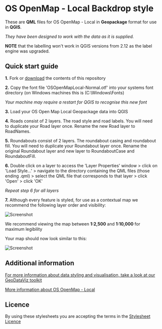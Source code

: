 # OS OpenMap - Local Backdrop style

These are **QML** files for OS OpenMap - Local in **Geopackage** format for use in **QGIS**.

*They have been designed to work with the data as it is supplied.*

**NOTE** that the labelling won't work in QGIS versions from 2.12 as the label engine was upgraded.

## Quick start guide

**1.**  Fork or [download](https://github.com/OrdnanceSurvey/OS-OpenMap-Local-stylesheets/archive/master.zip) the contents of this repository

**2.**  Copy the font file 'OSOpenMapLocal-Normal.otf' into your systems font directory (on Windows machines this is (C:\Windows\Fonts)

*Your machine may require a restart for QGIS to recognise this new font*

**3.**  Load your OS Open Map Local Geopackage data into QGIS

**4.**  Roads consist of 2 layers. The road style and road labels. You will need to duplicate your Road layer once. Rename the new Road layer to RoadNames.

**5.**  Roundabouts consist of 2 layers. The roundabout casing and roundabout fill. You will need to duplicate your Roundabout layer once. Rename the original Roundabout layer and new layer to RoundaboutCase and RoundaboutFill.

**6.**  Double click on a layer to access the 'Layer Properties' window > click on 'Load Style...' > navigate to the directory containing the QML files (those ending .qml) > select the QML file that corresponds to that layer > click 'Open' > click 'OK'

*Repeat step 6 for all layers*

**7.**  Although every feature is styled, for use as a contextual map we recommend the following layer order and visibility:

  ![Screenshot](https://github.com/OrdnanceSurvey/OS-OpenMap-Local-stylesheets/raw/master/Geopackage%20stylesheets/QGIS%20Stylesheets%20(QML)/Backdrop%20style/images/OML_BD_layer_order.png "Recommended layer order for OS Open Map Local")

We recommend viewing the map between **1:2,500** and **1:10,000** for maximum legibility

Your map should now look similar to this: 

  ![Screenshot](https://github.com/OrdnanceSurvey/OS-OpenMap-Local-stylesheets/raw/master/Geopackage%20stylesheets/QGIS%20Stylesheets%20(QML)/Backdrop%20style/images/OML_BD_screenshot.png "Screenshot of OS OpenMap - Local")
  
## Additional information

[For more information about data styling and visualisation, take a look at our GeoDataViz toolkit](https://github.com/OrdnanceSurvey/GeoDataViz-Toolkit)

[More information about OS OpenMap - Local](http://www.ordnancesurvey.co.uk/business-and-government/products/os-open-map-local.html)

## Licence

By using these stylesheets you are accepting the terms in the [Stylesheet Licence](http://www.ordnancesurvey.co.uk/docs/licences/stylesheet-licence-v2.pdf)
